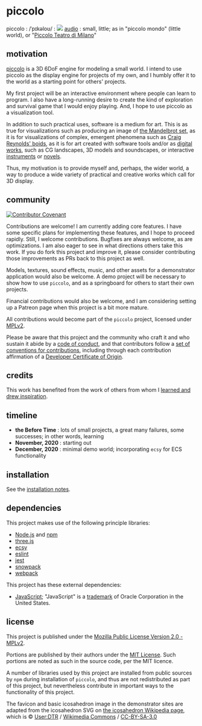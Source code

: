 # piccolo
piccolo : /ˈpɪkəloʊ/ : ![](https://upload.wikimedia.org/wikipedia/commons/thumb/2/21/Speaker_Icon.svg/16px-Speaker_Icon.svg.png) [audio](https://www.vocabolaudio.com/it/piccolo) : small, little; as in "piccolo mondo" (little world), or "[Piccolo Teatro di Milano](https://en.wikipedia.org/wiki/Piccolo_Teatro_(Milan))"

## motivation
[piccolo](https://github.com/landru27/piccolo) is a 3D 6DoF engine for modeling a small world.  I intend to use piccolo as the display engine for projects of my own, and I humbly offer it to the world as a starting point for others' projects.

My first project will be an interactive environment where people can learn to program.  I also have a long-running desire to create the kind of exploration and survival game that I would enjoy playing.  And, I hope to use piccolo as a visualization tool.

In addition to such practical uses, software is a medium for art.  This is as true for visualizations such as producing an image of [the Mandelbrot set](https://en.wikipedia.org/wiki/Mandelbrot_set), as it is for visualizations of complex, emergent phenomena such as [Craig Reynolds' boids](http://www.red3d.com/cwr/boids/), as it is for art created with software tools and/or as [digital works](https://codepen.io/louflan/full/JjGVbjY), such as CG landscapes, 3D models and soundscapes, or interactive [instruments](https://www.google.com/logos/doodles/2017/fischinger/fischinger17.9.html?hl=en) or [novels](https://en.wikipedia.org/wiki/Life_Is_Strange).

Thus, my motivation is to provide myself and, perhaps, the wider world, a way to produce a wide variety of practical and creative works which call for 3D display.

## community
[![Contributor Covenant](https://img.shields.io/badge/Contributor%20Covenant-v2.0%20adopted-ff69b4.svg)](CODE_OF_CONDUCT.md)

Contributions are welcome!  I am currently adding core features.  I have some specific plans for implementing these features, and I hope to proceed rapidly.  Still, I welcome contributions.  Bugfixes are always welcome, as are optimizations.  I am also eager to see in what directions others take this work.  If you do fork this project and improve it, please consider contributing those improvements as PRs back to this project as well.

Models, textures, sound effects, music, and other assets for a demonstrator application would also be welcome.  A demo project will be necessary to show how to use `piccolo`, and as a springboard for others to start their own projects.

Financial contributions would also be welcome, and I am considering setting up a Patreon page when this project is a bit more mature.

All contributions would become part of the `piccolo` project, licensed under [MPLv2](../main/LICENSE).

Please be aware that this project and the community who craft it and who sustain it abide by a [code of conduct](../main/CODE_OF_CONDUCT.md), and that contributors follow a [set of conventions for contributions](../main/CONTRIBUTING.md), including through each contribution affirmation of a [Developer Certificate of Origin](../main/DCO.md).

## credits
This work has benefited from the work of others from whom I [learned and drew inspiration](../main/CREDITS.md).

## timeline
* **the Before Time** : lots of small projects, a great many failures, some successes; in other words, learning
* **November, 2020** : starting out
* **December, 2020** : minimal demo world; incorporating `ecsy` for ECS functionality

## installation
See the [installation notes](../main/INSTALL.md).

## dependencies
This project makes use of the following principle libraries:

* [Node.js](https://nodejs.org/) and [npm](https://www.npmjs.com/)
* [three.js](https://threejs.org/)
* [ecsy](https://ecsy.io/)
* [eslint](https://eslint.org/)
* [jest](https://jestjs.io/)
* [snowpack](https://www.snowpack.dev/)
* [webpack](https://webpack.js.org/)

This project has these external dependencies:

* [JavaScript](https://en.wikipedia.org/wiki/JavaScript); "JavaScript" is a [trademark](http://tarr.uspto.gov/servlet/tarr?regser=serial&entry=75026640) of Oracle Corporation in the United States.

## license
This project is published under the [Mozilla Public License Version 2.0 - MPLv2](../main/LICENSE).

Portions are published by their authors under the [MIT License](https://opensource.org/licenses/MIT).  Such portions are noted as such in the source code, per the MIT licence.

A number of libraries used by this project are installed from public sources by `npm` during installation of `piccolo`, and thus are not redistributed as part of this project, but nevertheless contribute in important ways to the functionality of this project.

The favicon and basic icosahedron image in the demonstrator sites are adapted from the icosahedron SVG on [the icosahedron Wikipedia page](https://en.wikipedia.org/wiki/Icosahedron), which is &copy; [User:DTR](https://commons.wikimedia.org/wiki/User:DTR) / [Wikimedia Commons](https://commons.wikimedia.org/) / [CC-BY-SA-3.0](https://creativecommons.org/licenses/by-sa/3.0/deed.en)

